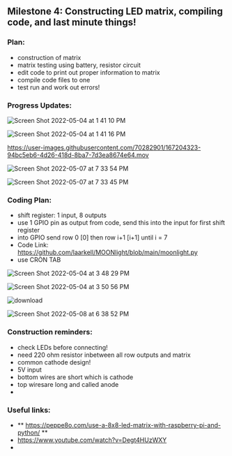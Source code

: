 ## Milestone 4: Constructing LED matrix, compiling code, and last minute things!

### Plan:
- construction of matrix
- matrix testing using battery, resistor circuit
- edit code to print out proper information to matrix
- compile code files to one
- test run and work out errors!

### Progress Updates:
![Screen Shot 2022-05-04 at 1 41 10 PM](https://user-images.githubusercontent.com/70282901/166747416-d88b85b7-23bc-4a33-b9f6-bc9c79c2e055.png)

![Screen Shot 2022-05-04 at 1 41 16 PM](https://user-images.githubusercontent.com/70282901/166747428-5ee73e59-b904-4f17-9769-d85d0379aa78.png)

https://user-images.githubusercontent.com/70282901/167204323-94bc5eb6-4d26-418d-8ba7-7d3ea8674e64.mov

![Screen Shot 2022-05-07 at 7 33 54 PM](https://user-images.githubusercontent.com/70282901/167275337-28babdce-1fcf-4147-9719-cb36cf0213be.png)

![Screen Shot 2022-05-07 at 7 33 45 PM](https://user-images.githubusercontent.com/70282901/167275339-a4eee124-7069-4c0f-8171-bdf762fc3a0e.png)


### Coding Plan:
- shift register: 1 input, 8 outputs
- use 1 GPIO pin as output from code, send this into the input for first shift register
- into GPIO send row 0 [0] then row i+1 [i+1] until i = 7
- Code Link: https://github.com/laarkell/MOONlight/blob/main/moonlight.py
- use CRON TAB

![Screen Shot 2022-05-04 at 3 48 29 PM](https://user-images.githubusercontent.com/70282901/166814535-600c1153-6246-4580-b779-3dececbbb4c7.png)

![Screen Shot 2022-05-04 at 3 50 56 PM](https://user-images.githubusercontent.com/70282901/166814898-e1404702-01f0-49c4-910b-89c5a460df38.png)

![download](https://user-images.githubusercontent.com/70282901/166994284-76d8ee7b-d01e-4d9e-8a54-a884eb46108f.jpg)

![Screen Shot 2022-05-08 at 6 38 52 PM](https://user-images.githubusercontent.com/70282901/167320840-30158280-5aff-4f31-86ea-b1aa1ab8d9eb.png)


### Construction reminders:
- check LEDs before connecting!
- need 220 ohm resistor inbetween all row outputs and matrix
- common cathode design!
- 5V input 
- bottom wires are short which is cathode
- top wiresare long and called anode
- 

### Useful links:
- ** https://peppe8o.com/use-a-8x8-led-matrix-with-raspberry-pi-and-python/ **
- https://www.youtube.com/watch?v=Degt4HUzWXY
- 
